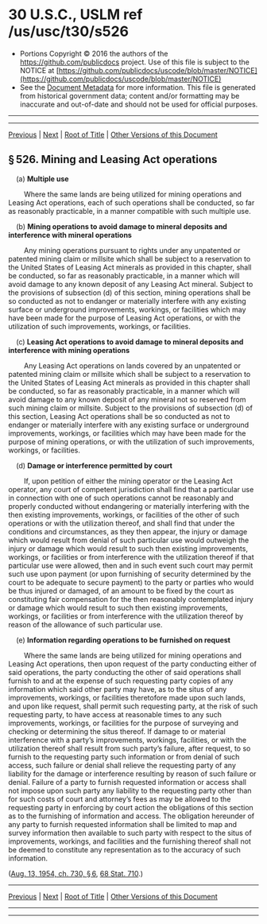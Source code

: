 ---
---

# 30 U.S.C., USLM ref /us/usc/t30/s526

* Portions Copyright © 2016 the authors of the https://github.com/publicdocs project.
  Use of this file is subject to the NOTICE at [https://github.com/publicdocs/uscode/blob/master/NOTICE](https://github.com/publicdocs/uscode/blob/master/NOTICE)
* See the [Document Metadata](././../../../..//README.md) for more information.
  This file is generated from historical government data; content and/or formatting may be inaccurate and out-of-date and should not be used for official purposes.

----------
----------

[Previous](./../../../..//us/usc/t30/ch12/m__us_usc_t30_s525.md) | [Next](./../../../..//us/usc/t30/ch12/m__us_usc_t30_s527.md) | [Root of Title](./../../../../) | [Other Versions of this Document](https://publicdocs.github.io/go/links?ns=uslm&ref=%2Fus%2Fusc%2Ft30%2Fs526)

## § 526. Mining and Leasing Act operations

    (a) __Multiple use__ 

        Where the same lands are being utilized for mining operations and Leasing Act operations, each of such operations shall be conducted, so far as reasonably practicable, in a manner compatible with such multiple use.

    (b) __Mining operations to avoid damage to mineral deposits and interference with mineral operations__ 

        Any mining operations pursuant to rights under any unpatented or patented mining claim or millsite which shall be subject to a reservation to the United States of Leasing Act minerals as provided in this chapter, shall be conducted, so far as reasonably practicable, in a manner which will avoid damage to any known deposit of any Leasing Act mineral. Subject to the provisions of subsection (d) of this section, mining operations shall be so conducted as not to endanger or materially interfere with any existing surface or underground improvements, workings, or facilities which may have been made for the purpose of Leasing Act operations, or with the utilization of such improvements, workings, or facilities.

    (c) __Leasing Act operations to avoid damage to mineral deposits and interference with mining operations__ 

        Any Leasing Act operations on lands covered by an unpatented or patented mining claim or millsite which shall be subject to a reservation to the United States of Leasing Act minerals as provided in this chapter shall be conducted, so far as reasonably practicable, in a manner which will avoid damage to any known deposit of any mineral not so reserved from such mining claim or millsite. Subject to the provisions of subsection (d) of this section, Leasing Act operations shall be so conducted as not to endanger or materially interfere with any existing surface or underground improvements, workings, or facilities which may have been made for the purpose of mining operations, or with the utilization of such improvements, workings, or facilities.

    (d) __Damage or interference permitted by court__ 

        If, upon petition of either the mining operator or the Leasing Act operator, any court of competent jurisdiction shall find that a particular use in connection with one of such operations cannot be reasonably and properly conducted without endangering or materially interfering with the then existing improvements, workings, or facilities of the other of such operations or with the utilization thereof, and shall find that under the conditions and circumstances, as they then appear, the injury or damage which would result from denial of such particular use would outweigh the injury or damage which would result to such then existing improvements, workings, or facilities or from interference with the utilization thereof if that particular use were allowed, then and in such event such court may permit such use upon payment (or upon furnishing of security determined by the court to be adequate to secure payment) to the party or parties who would be thus injured or damaged, of an amount to be fixed by the court as constituting fair compensation for the then reasonably contemplated injury or damage which would result to such then existing improvements, workings, or facilities or from interference with the utilization thereof by reason of the allowance of such particular use.

    (e) __Information regarding operations to be furnished on request__ 

        Where the same lands are being utilized for mining operations and Leasing Act operations, then upon request of the party conducting either of said operations, the party conducting the other of said operations shall furnish to and at the expense of such requesting party copies of any information which said other party may have, as to the situs of any improvements, workings, or facilities theretofore made upon such lands, and upon like request, shall permit such requesting party, at the risk of such requesting party, to have access at reasonable times to any such improvements, workings, or facilities for the purpose of surveying and checking or determining the situs thereof. If damage to or material interference with a party’s improvements, workings, facilities, or with the utilization thereof shall result from such party’s failure, after request, to so furnish to the requesting party such information or from denial of such access, such failure or denial shall relieve the requesting party of any liability for the damage or interference resulting by reason of such failure or denial. Failure of a party to furnish requested information or access shall not impose upon such party any liability to the requesting party other than for such costs of court and attorney’s fees as may be allowed to the requesting party in enforcing by court action the obligations of this section as to the furnishing of information and access. The obligation hereunder of any party to furnish requested information shall be limited to map and survey information then available to such party with respect to the situs of improvements, workings, and facilities and the furnishing thereof shall not be deemed to constitute any representation as to the accuracy of such information.

([Aug. 13, 1954, ch. 730, § 6][/us/act/1954-08-13/ch730/s6], [68 Stat. 710][/us/stat/68/710].)

----------

[Previous](./../../../..//us/usc/t30/ch12/m__us_usc_t30_s525.md) | [Next](./../../../..//us/usc/t30/ch12/m__us_usc_t30_s527.md) | [Root of Title](./../../../../) | [Other Versions of this Document](https://publicdocs.github.io/go/links?ns=uslm&ref=%2Fus%2Fusc%2Ft30%2Fs526)

----------
----------

[/us/act/1954-08-13/ch730/s6]: https://publicdocs.github.io/go/links?ns=uslm&ref=%2Fus%2Fact%2F1954-08-13%2Fch730%2Fs6
[/us/stat/68/710]: https://publicdocs.github.io/go/links?ns=uslm&ref=%2Fus%2Fstat%2F68%2F710



